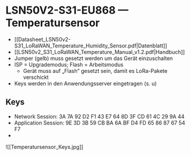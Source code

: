 # LSN50V2-S31-EU868 — Temperatursensor
- [[Datasheet_LSN50v2-S31_LoRaWAN_Temperature_Humidity_Sensor.pdf|Datenblatt]]
- [[LSN50v2_S31_LoRaWAN_Temperature_Manual_v1.2.pdf|Handbuch]]
- Jumper (gelb) muss gesetzt werden um das Gerät einzuschalten
- ISP = Upgrademodus; Flash = Arbeitsmodus 
	- Gerät muss auf „Flash” gesetzt sein, damit es LoRa-Pakete verschickt
- Keys werden in den Anwendungsserver eingetragen (s. u)

## Keys
- Network Session: 3A 7A 92 D2 F1 43 E7 64 8D 3F CD 61 4C 29 9A 44
- Application Session: 9E 3D 3B 59 CB BA 6A BF D4 FD 65 86 87 67 54 F7
- 
![[Temperatursensor_Keys.jpg]]